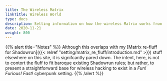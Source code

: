 ```yaml
---
title: The Wireless Matrix
linkTitle: Wireless World
type: docs
description: Setting information on how the wireless Matrix works from an in-game perspective
date: 2020-11-21
weight: 800
---
```


{{% alert title="Notes" %}}
Although this overlaps with my [Matrix re-fluff for Shadowrun]({{< relref "setting/matrix_re_fluff/introduction.md" >}}) stuff elsewhere on this site, it is signifcantly pared down. The intent, here, is not to contort the fluff to fit baroque existing Shadowrun rules; but rather, to present a straightforward base for wireless hacking to exist in a _Fun! Furious! Fast!_ cyberpunk setting.
{{% /alert %}} 
